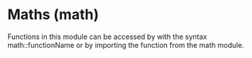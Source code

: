 # Maths (math)
Functions in this module can be accessed by with the syntax math::functionName or by importing the function from the math module.